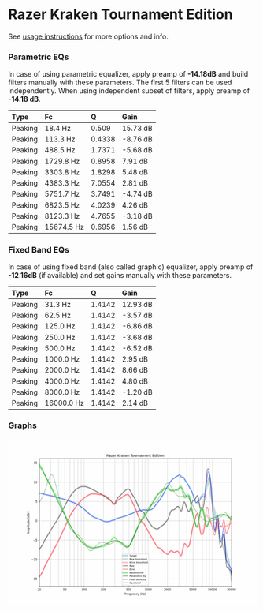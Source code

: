 # Razer Kraken Tournament Edition
See [usage instructions](https://github.com/jaakkopasanen/AutoEq#usage) for more options and info.

### Parametric EQs
In case of using parametric equalizer, apply preamp of **-14.18dB** and build filters manually
with these parameters. The first 5 filters can be used independently.
When using independent subset of filters, apply preamp of **-14.18 dB**.

| Type    | Fc         |      Q | Gain     |
|:--------|:-----------|:-------|:---------|
| Peaking | 18.4 Hz    | 0.509  | 15.73 dB |
| Peaking | 113.3 Hz   | 0.4338 | -8.76 dB |
| Peaking | 488.5 Hz   | 1.7371 | -5.68 dB |
| Peaking | 1729.8 Hz  | 0.8958 | 7.91 dB  |
| Peaking | 3303.8 Hz  | 1.8298 | 5.48 dB  |
| Peaking | 4383.3 Hz  | 7.0554 | 2.81 dB  |
| Peaking | 5751.7 Hz  | 3.7491 | -4.74 dB |
| Peaking | 6823.5 Hz  | 4.0239 | 4.26 dB  |
| Peaking | 8123.3 Hz  | 4.7655 | -3.18 dB |
| Peaking | 15674.5 Hz | 0.6956 | 1.56 dB  |

### Fixed Band EQs
In case of using fixed band (also called graphic) equalizer, apply preamp of **-12.16dB**
(if available) and set gains manually with these parameters.

| Type    | Fc         |      Q | Gain     |
|:--------|:-----------|:-------|:---------|
| Peaking | 31.3 Hz    | 1.4142 | 12.93 dB |
| Peaking | 62.5 Hz    | 1.4142 | -3.57 dB |
| Peaking | 125.0 Hz   | 1.4142 | -6.86 dB |
| Peaking | 250.0 Hz   | 1.4142 | -3.68 dB |
| Peaking | 500.0 Hz   | 1.4142 | -6.52 dB |
| Peaking | 1000.0 Hz  | 1.4142 | 2.95 dB  |
| Peaking | 2000.0 Hz  | 1.4142 | 8.66 dB  |
| Peaking | 4000.0 Hz  | 1.4142 | 4.80 dB  |
| Peaking | 8000.0 Hz  | 1.4142 | -1.20 dB |
| Peaking | 16000.0 Hz | 1.4142 | 2.14 dB  |

### Graphs
![](./Razer%20Kraken%20Tournament%20Edition.png)